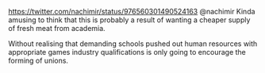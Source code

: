 https://twitter.com/nachimir/status/976560301490524163 @nachimir Kinda amusing to think that this is probably a result of wanting a cheaper supply of fresh meat from academia.

Without realising that demanding schools pushed out human resources with appropriate games industry qualifications is only going to encourage the forming of unions.
